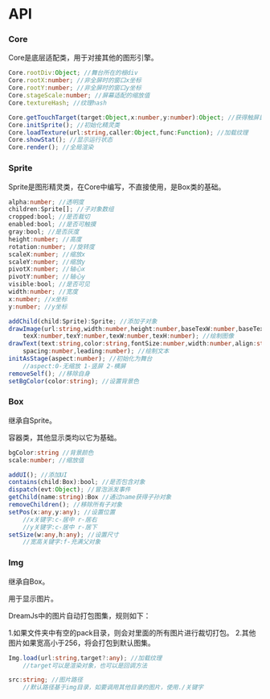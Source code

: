 API
========
### Core ###

Core是底层适配类，用于对接其他的图形引擎。

```typescript
Core.rootDiv:Object; //舞台所在的根div
Core.rootX:number; //非全屏时的窗口x坐标
Core.rootY:number; //非全屏时的窗口y坐标
Core.stageScale:number; //屏幕适配的缩放值
Core.textureHash; //纹理hash

Core.getTouchTarget(target:Object,x:number,y:number):Object; //获得触屏目标
Core.initSprite(); //初始化精灵类
Core.loadTexture(url:string,caller:Object,func:Function); //加载纹理
Core.showStat(); //显示运行状态
Core.render(); //全局渲染
```

### Sprite ###

Sprite是图形精灵类，在Core中编写，不直接使用，是Box类的基础。

```typescript
alpha:number; //透明度
children:Sprite[]; //子对象数组
cropped:bool; //是否裁切
enabled:bool; //是否可触摸
gray:bool; //是否灰度
height:number; //高度
rotation:number; //旋转度
scaleX:number; //缩放x
scaleY:number; //缩放y
pivotX:number; //轴心x
pivotY:number; //轴心y
visible:bool; //是否可见
width:number; //宽度
x:number; //x坐标
y:number; //y坐标

addChild(child:Sprite):Sprite; //添加子对象
drawImage(url:string,width:number,height:number,baseTexW:number,baseTexH:number,
    texX:number,texY:number,texW:number,texH:number); //绘制图像
drawText(text:string,color:string,fontSize:number,width:number,align:string,
    spacing:number,leading:number); //绘制文本
initAsStage(aspect:number); //初始化为舞台
    //aspect:0-无缩放 1-竖屏 2-横屏
removeSelf(); //移除自身
setBgColor(color:string); //设置背景色
```

### Box ###

继承自Sprite。

容器类，其他显示类均以它为基础。

```typescript
bgColor:string //背景颜色
scale:number; //缩放值

addUI(); //添加UI
contains(child:Box):bool; //是否包含对象
dispatch(evt:Object); //冒泡派发事件
getChild(name:string):Box //通过name获得子孙对象
removeChildren(); //移除所有子对象
setPos(x:any,y:any); //设置位置
    //x关键字:c-居中 r-居右
    //y关键字:c-居中 r-居下
setSize(w:any,h:any); //设置尺寸
    //宽高关键字:f-充满父对象
```

### Img ###

继承自Box。

用于显示图片。

DreamJs中的图片自动打包图集，规则如下：

1.如果文件夹中有空的pack目录，则会对里面的所有图片进行裁切打包。
2.其他图片如果宽高小于256，将会打包到默认图集。

```typescript
Img.load(url:string,target?:any); //加载纹理
    //target可以是渲染对象，也可以是回调方法

src:string; //图片路径
    //默认路径基于img目录，如要调用其他目录的图片，使用./关键字
```